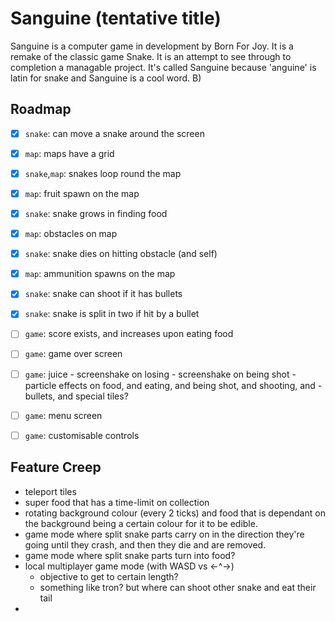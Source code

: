 # Sanguine (tentative title)

Sanguine is a computer game in development by Born For Joy.
It is a remake of the classic game Snake. 
It is an attempt to see through to completion a managable project.
It's called Sanguine because 'anguine' is latin for snake and Sanguine is a cool
word. B)

## Roadmap

  * [X] `snake`: 
        can move a snake around the screen
  * [X] `map`: 
        maps have a grid
  * [X] `snake`,`map`: 
        snakes loop round the map
  * [X] `map`:
        fruit spawn on the map
  * [X] `snake`:
        snake grows in finding food
  * [X] `map`:
        obstacles on map
  * [X] `snake`:
        snake dies on hitting obstacle (and self)
  * [X] `map`:
        ammunition spawns on the map
  * [X] `snake`:
        snake can shoot if it has bullets
  * [X] `snake`:
        snake is split in two if hit by a bullet
  * [ ] `game`:
        score exists, and increases upon eating food
  * [ ] `game`:
        game over screen
  * [ ] `game`:
        juice
          - screenshake on losing
          - screenshake on being shot
          - particle effects on food, and eating, and being shot, and shooting, and
          - bullets, and special tiles?

  * [ ] `game`:
        menu screen
  * [ ] `game`:
        customisable controls


## Feature Creep

  * teleport tiles
  * super food that has a time-limit on collection 
  * rotating background colour (every 2 ticks) and food that is dependant on 
    the background being a certain colour for it to be edible.
  * game mode where split snake parts carry on in the direction they're going 
    until they crash, and then they die and are removed.
  * game mode where split snake parts turn into food?
  * local multiplayer game mode (with WASD vs <-^->)
      - objective to get to certain length?
      - something like tron? but where can shoot other snake and eat their tail
  * 
